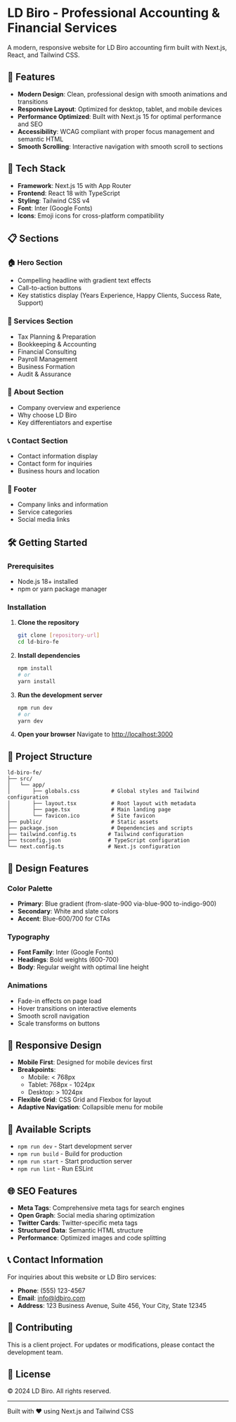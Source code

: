# LD Biro - Professional Accounting & Financial Services

A modern, responsive website for LD Biro accounting firm built with Next.js, React, and Tailwind CSS.

## 🌟 Features

- **Modern Design**: Clean, professional design with smooth animations and transitions
- **Responsive Layout**: Optimized for desktop, tablet, and mobile devices
- **Performance Optimized**: Built with Next.js 15 for optimal performance and SEO
- **Accessibility**: WCAG compliant with proper focus management and semantic HTML
- **Smooth Scrolling**: Interactive navigation with smooth scroll to sections

## 🚀 Tech Stack

- **Framework**: Next.js 15 with App Router
- **Frontend**: React 18 with TypeScript
- **Styling**: Tailwind CSS v4
- **Font**: Inter (Google Fonts)
- **Icons**: Emoji icons for cross-platform compatibility

## 📋 Sections

### 🏠 Hero Section

- Compelling headline with gradient text effects
- Call-to-action buttons
- Key statistics display (Years Experience, Happy Clients, Success Rate, Support)

### 💼 Services Section

- Tax Planning & Preparation
- Bookkeeping & Accounting
- Financial Consulting
- Payroll Management
- Business Formation
- Audit & Assurance

### 🏢 About Section

- Company overview and experience
- Why choose LD Biro
- Key differentiators and expertise

### 📞 Contact Section

- Contact information display
- Contact form for inquiries
- Business hours and location

### 🔗 Footer

- Company links and information
- Service categories
- Social media links

## 🛠️ Getting Started

### Prerequisites

- Node.js 18+ installed
- npm or yarn package manager

### Installation

1. **Clone the repository**

   ```bash
   git clone [repository-url]
   cd ld-biro-fe
   ```

2. **Install dependencies**

   ```bash
   npm install
   # or
   yarn install
   ```

3. **Run the development server**

   ```bash
   npm run dev
   # or
   yarn dev
   ```

4. **Open your browser**
   Navigate to [http://localhost:3000](http://localhost:3000)

## 📁 Project Structure

```
ld-biro-fe/
├── src/
│   └── app/
│       ├── globals.css          # Global styles and Tailwind configuration
│       ├── layout.tsx           # Root layout with metadata
│       ├── page.tsx             # Main landing page
│       └── favicon.ico          # Site favicon
├── public/                      # Static assets
├── package.json                 # Dependencies and scripts
├── tailwind.config.ts          # Tailwind configuration
├── tsconfig.json               # TypeScript configuration
└── next.config.ts              # Next.js configuration
```

## 🎨 Design Features

### Color Palette

- **Primary**: Blue gradient (from-slate-900 via-blue-900 to-indigo-900)
- **Secondary**: White and slate colors
- **Accent**: Blue-600/700 for CTAs

### Typography

- **Font Family**: Inter (Google Fonts)
- **Headings**: Bold weights (600-700)
- **Body**: Regular weight with optimal line height

### Animations

- Fade-in effects on page load
- Hover transitions on interactive elements
- Smooth scroll navigation
- Scale transforms on buttons

## 📱 Responsive Design

- **Mobile First**: Designed for mobile devices first
- **Breakpoints**:
  - Mobile: < 768px
  - Tablet: 768px - 1024px
  - Desktop: > 1024px
- **Flexible Grid**: CSS Grid and Flexbox for layout
- **Adaptive Navigation**: Collapsible menu for mobile

## 🔧 Available Scripts

- `npm run dev` - Start development server
- `npm run build` - Build for production
- `npm run start` - Start production server
- `npm run lint` - Run ESLint

## 🌐 SEO Features

- **Meta Tags**: Comprehensive meta tags for search engines
- **Open Graph**: Social media sharing optimization
- **Twitter Cards**: Twitter-specific meta tags
- **Structured Data**: Semantic HTML structure
- **Performance**: Optimized images and code splitting

## 📞 Contact Information

For inquiries about this website or LD Biro services:

- **Phone**: (555) 123-4567
- **Email**: info@ldbiro.com
- **Address**: 123 Business Avenue, Suite 456, Your City, State 12345

## 🤝 Contributing

This is a client project. For updates or modifications, please contact the development team.

## 📄 License

© 2024 LD Biro. All rights reserved.

---

Built with ❤️ using Next.js and Tailwind CSS
